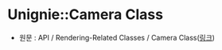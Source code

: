 # Unignie::Camera Class

 - 원문 : API / Rendering-Related Classes / Camera Class([링크](https://developer.unigine.com/en/docs/2.11/api/library/rendering/class.camera?rlang=cs))